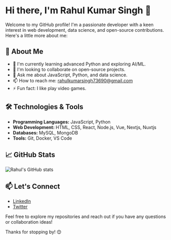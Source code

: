# Hi there, I'm Rahul Kumar Singh 👋

Welcome to my GitHub profile! I'm a passionate developer with a keen interest in web development, data science, and open-source contributions. Here's a little more about me:

## 🚀 About Me

- 🌱 I'm currently learning advanced Python and exploring AI/ML.
- 👯 I'm looking to collaborate on open-source projects.
- 💬 Ask me about JavaScript, Python, and data science.
- 📫 How to reach me: rahulkumarsingh73690@gmail.com
- ⚡ Fun fact: I like play video games.

## 🛠️ Technologies & Tools

- **Programming Languages:** JavaScript, Python
- **Web Development:** HTML, CSS, React, Node.js, Vue, Nextjs, Nuxtjs
- **Databases:** MySQL, MongoDB
- **Tools:** Git, Docker, VS Code

## 📈 GitHub Stats

![Rahul's GitHub stats](https://github-readme-stats.vercel.app/api?username=rahulkumarsingh73690&show_icons=true&theme=radical)

## 📫 Let's Connect

- [LinkedIn](https://www.linkedin.com/in/rahulkumarsingh73690/)
- [Twitter](https://twitter.com/rahulkumarsingh73690)

Feel free to explore my repositories and reach out if you have any questions or collaboration ideas!

Thanks for stopping by! 😊
